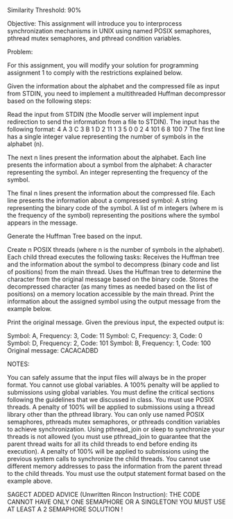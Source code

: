 Similarity Threshold: 90%


Objective:
This assignment will introduce you to interprocess synchronization mechanisms in UNIX using named POSIX semaphores, pthread mutex semaphores, and pthread condition variables.

Problem:

For this assignment, you will modify your solution for programming assignment 1 to comply with the restrictions explained below.

Given the information about the alphabet and the compressed file as input from STDIN, you need to implement a multithreaded Huffman decompressor based on the following steps:

Read the input from STDIN (the Moodle server will implement input redirection to send the information from a file to STDIN). The input has the following format:
4
A 3
C 3
B 1
D 2
11 1 3 5
0 0 2 4
101 6 8
100 7
The first line has a single integer value representing the number of symbols in the alphabet (n).

The next n lines present the information about the alphabet. Each line presents the information about a symbol from the alphabet:
A character representing the symbol.
An integer representing the frequency of the symbol.

The final n lines present the information about the compressed file. Each line presents the information about a compressed symbol:
A string representing the binary code of the symbol.
A list of m integers (where m is the frequency of the symbol) representing the positions where the symbol appears in the message.
 
Generate the Huffman Tree based on the input.

Create n POSIX threads (where n is the number of symbols in the alphabet). Each child thread executes the following tasks:
Receives the Huffman tree and the information about the symbol to decompress (binary code and list of positions) from the main thread.
Uses the Huffman tree to determine the character from the original message based on the binary code.
Stores the decompressed character (as many times as needed based on the list of positions) on a memory location accessible by the main thread.
Print the information about the assigned symbol using the output message from the example below. 

Print the original message.
Given the previous input, the expected output is:

Symbol: A, Frequency: 3, Code: 11
Symbol: C, Frequency: 3, Code: 0
Symbol: D, Frequency: 2, Code: 101
Symbol: B, Frequency: 1, Code: 100
Original message: CACACADBD

NOTES:

You can safely assume that the input files will always be in the proper format.
You cannot use global variables. A 100% penalty will be applied to submissions using global variables. 
You must define the critical sections following the guidelines that we discussed in class.
You must use POSIX threads. A penalty of 100% will be applied to submissions using a thread library other than the pthread library.
You can only use named POSIX semaphores, pthreads mutex semaphores, or pthreads condition variables to achieve synchronization. Using pthread_join or sleep to synchronize your threads is not allowed (you must use pthread_join to guarantee that the parent thread waits for all its child threads to end before ending its execution). A penalty of 100% will be applied to submissions using the previous system calls to synchronize the child threads.
You cannot use different memory addresses to pass the information from the parent thread to the child threads.
You must use the output statement format based on the example above.

SAGECT ADDED ADVICE (Unwritten Rincon Instruction): THE CODE CANNOT HAVE ONLY ONE SEMAPHORE OR A SINGLETON! YOU MUST USE AT LEAST A 2 SEMAPHORE SOLUTION !
